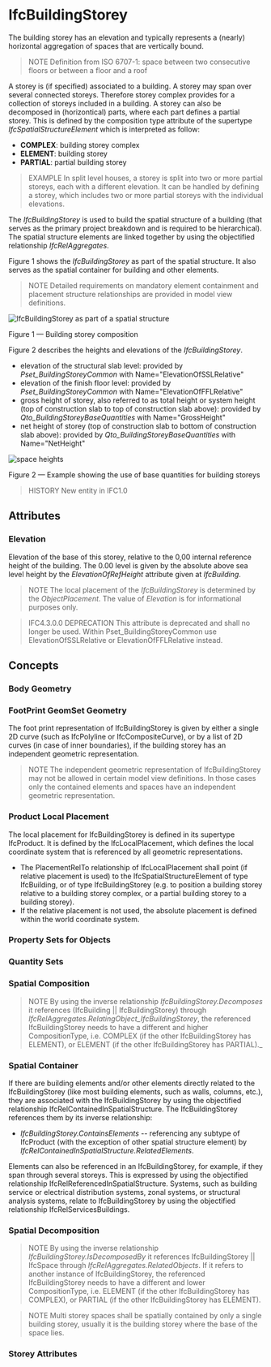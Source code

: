 # IfcBuildingStorey

The building storey has an elevation and typically represents a (nearly) horizontal aggregation of spaces that are vertically bound.

> NOTE  Definition from ISO 6707-1:
> space between two consecutive floors or between a floor and a roof

A storey is (if specified) associated to a building. A storey may span over several connected storeys. Therefore storey complex provides for a collection of storeys included in a building. A storey can also be decomposed in (horizontical) parts, where each part defines a partial storey. This is defined by the composition type attribute of the supertype _IfcSpatialStructureElement_ which is interpreted as follow:

* **COMPLEX**: building storey complex
* **ELEMENT**: building storey
* **PARTIAL**: partial building storey

> EXAMPLE  In split level houses, a storey is split into two or more partial storeys, each with a different elevation. It can be handled by defining a storey, which includes two or more partial storeys with the individual elevations.

The _IfcBuildingStorey_ is used to build the spatial structure of a building (that serves as the primary project breakdown and is required to be hierarchical). The spatial structure elements are linked together by using the objectified relationship _IfcRelAggregates_.

Figure 1 shows the _IfcBuildingStorey_ as part of the spatial structure. It also serves as the spatial container for building and other elements.

> NOTE  Detailed requirements on mandatory element containment and placement structure relationships are provided in model view definitions.

![IfcBuildingStorey as part of a spatial structure](../../../../figures/ifcbuildingstorey-spatialstructure.png "Figure 1 &mdash; Building storey composition")

Figure 1 &mdash; Building storey composition

Figure 2 describes the heights and elevations of the _IfcBuildingStorey_.

* elevation of the structural slab level: provided by _Pset_BuildingStoreyCommon_ with Name="ElevationOfSSLRelative"
* elevation of the finish floor level: provided by _Pset_BuildingStoreyCommon_ with Name="ElevationOfFFLRelative"
* gross height of storey, also referred to as total height or system height (top of construction slab to top of construction slab above): provided by _Qto_BuildingStoreyBaseQuantities_ with Name="GrossHeight"
* net height of storey (top of construction slab to bottom of construction slab above): provided by _Qto_BuildingStoreyBaseQuantities_ with Name="NetHeight"

![space heights](../../../../figures/ifcbuildingstorey_heights.png "Figure 2 &mdash; Building storey elevations")

Figure 2 &mdash; Example showing the use of base quantities for building storeys

> HISTORY  New entity in IFC1.0

## Attributes

### Elevation
Elevation of the base of this storey, relative to the 0,00 internal reference height of the building. The 0.00 level is given by the absolute above sea level height by the _ElevationOfRefHeight_ attribute given at _IfcBuilding_.

> NOTE  The local placement of the _IfcBuildingStorey_ is determined by the _ObjectPlacement_. The value of _Elevation_ is for informational purposes only.

> IFC4.3.0.0 DEPRECATION This attribute is deprecated and shall no longer be used. Within Pset_BuildingStoreyCommon use ElevationOfSSLRelative or ElevationOfFFLRelative instead.

## Concepts

### Body Geometry

### FootPrint GeomSet Geometry

The foot print representation of IfcBuildingStorey is given by either a single 2D curve (such as IfcPolyline or IfcCompositeCurve), or by a list of 2D curves (in case of inner boundaries), if the building storey has an independent geometric representation.

> NOTE  The independent geometric representation of IfcBuildingStorey may not be allowed in certain model view definitions. In those cases only the contained elements and spaces have an independent geometric representation.

### Product Local Placement

The local placement for IfcBuildingStorey is defined in its supertype IfcProduct. It is defined by the IfcLocalPlacement, which defines the local coordinate system that is referenced by all geometric representations.

* The PlacementRelTo relationship of IfcLocalPlacement shall point (if relative placement is used) to the IfcSpatialStructureElement of type IfcBuilding, or of type IfcBuildingStorey (e.g. to position a building storey relative to a building storey complex, or a partial building storey to a building storey).
* If the relative placement is not used, the absolute placement is defined within the world coordinate system.

### Property Sets for Objects



### Quantity Sets



### Spatial Composition

> NOTE  By using the inverse relationship _IfcBuildingStorey.Decomposes_ it references (IfcBuilding || IfcBuildingStorey) through _IfcRelAggregates.RelatingObject_IfcBuildingStorey_, the referenced
IfcBuildingStorey needs to have a different and higher
 CompositionType, i.e. COMPLEX (if the other IfcBuildingStorey has ELEMENT), or ELEMENT (if the other
 IfcBuildingStorey has PARTIAL)._

### Spatial Container

If there are building elements and/or other elements directly related to the IfcBuildingStorey (like most building elements, such as walls, columns, etc.), they are associated with the IfcBuildingStorey by using the objectified relationship IfcRelContainedInSpatialStructure. The IfcBuildingStorey references them by its inverse relationship:

* _IfcBuildingStorey.ContainsElements_ -- referencing any subtype of IfcProduct (with the exception of other spatial structure element) by _IfcRelContainedInSpatialStructure.RelatedElements_.

Elements can also be referenced in an IfcBuildingStorey, for example, if they span through several storeys. This is expressed by using the objectified relationship IfcRelReferencedInSpatialStructure. Systems, such as building service or electrical distribution systems, zonal systems, or structural analysis systems, relate to IfcBuildingStorey by using the objectified relationship IfcRelServicesBuildings.

### Spatial Decomposition

> NOTE  By using the inverse relationship _IfcBuildingStorey.IsDecomposedBy_ it references IfcBuildingStorey || IfcSpace through _IfcRelAggregates.RelatedObjects_. If it refers to another instance of IfcBuildingStorey, the referenced IfcBuildingStorey needs to have a different and lower CompositionType, i.e. ELEMENT (if the other IfcBuildingStorey has COMPLEX), or PARTIAL (if the other IfcBuildingStorey has ELEMENT).

> NOTE  Multi storey spaces shall be spatially contained by only a single building storey, usually it is the building storey where the base of the space lies.

### Storey Attributes
